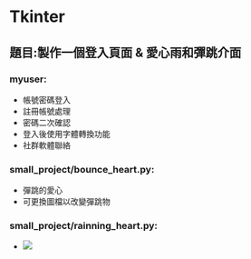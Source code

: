 # Tkinter
## 題目:製作一個登入頁面 & 愛心雨和彈跳介面
### myuser:
* 帳號密碼登入
* 註冊帳號處理
* 密碼二次確認
* 登入後使用字體轉換功能
* 社群軟體聯絡
### small_project/bounce_heart.py:
* 彈跳的愛心
* 可更換圖檔以改變彈跳物


### small_project/rainning_heart.py:
* ![](https://i.imgur.com/GQz7i4c.png)
